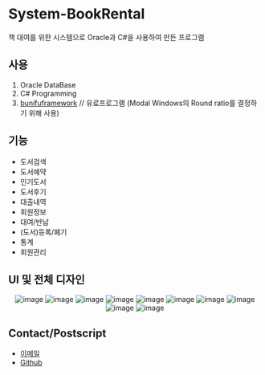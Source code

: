 # System-BookRental
책 대여를 위한 시스템으로 Oracle과 C#을 사용하여 만든 프로그램

## 사용
1. Oracle DataBase
2. C# Programming
3. [bunifuframework](https://bunifuframework.com/) // 유료프로그램 (Modal Windows의 Round ratio를 결정하기 위해 사용)

## 기능

- 도서검색
- 도서예약
- 인기도서
- 도서후기
- 대출내역
- 회원정보
- 대여/반납
- (도서)등록/폐기
- 통계
- 회원관리

## UI 및 전체 디자인

<div align=center>
  
  ![image](https://user-images.githubusercontent.com/48270975/119957821-664e0980-bfdd-11eb-8a3f-fd60607f3c57.png)
  ![image](https://user-images.githubusercontent.com/48270975/119957855-6cdc8100-bfdd-11eb-8d5c-5c78fa73c743.png)
  ![image](https://user-images.githubusercontent.com/48270975/119957884-736af880-bfdd-11eb-888e-954e36439e5a.png)
  ![image](https://user-images.githubusercontent.com/48270975/119957907-78c84300-bfdd-11eb-8824-fc06b695e9ea.png)
  ![image](https://user-images.githubusercontent.com/48270975/119957935-7ebe2400-bfdd-11eb-8d1f-3d7acfe1f55a.png)
  ![image](https://user-images.githubusercontent.com/48270975/119957965-88e02280-bfdd-11eb-8a78-e6098331b62e.png)
  ![image](https://user-images.githubusercontent.com/48270975/119957992-8e3d6d00-bfdd-11eb-958e-aa97c8ddcc54.png)
  ![image](https://user-images.githubusercontent.com/48270975/119958010-939ab780-bfdd-11eb-9aa9-f740002c5730.png)
  ![image](https://user-images.githubusercontent.com/48270975/119958034-99909880-bfdd-11eb-8d05-7afd127549f7.png)
  ![image](https://user-images.githubusercontent.com/48270975/119958060-9f867980-bfdd-11eb-9d08-d8a9bf1abb3a.png)

</div>

## Contact/Postscript

- [이메일](ilutoo@naver.com)
- [Github](https://github.com/jueundev)
